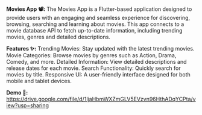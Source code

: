 **Movies App 📽️:**
The Movies App is a Flutter-based application designed to provide users with an engaging and seamless experience for discovering, browsing, searching and learning about movies. This app connects to a movie database API to fetch up-to-date information, including trending movies, genres and detailed descriptions.

**Features ✨:**
Trending Movies: Stay updated with the latest trending movies.
Movie Categories: Browse movies by genres such as Action, Drama, Comedy, and more.
Detailed Information: View detailed descriptions and release dates for each movie.
Search Functionality: Quickly search for movies by title.
Responsive UI: A user-friendly interface designed for both mobile and tablet devices.

**Demo 🎥:**
https://drive.google.com/file/d/1IjaHbmWXZmGLV5EVzvn96HthADqYCPta/view?usp=sharing
